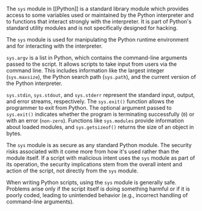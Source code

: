 The `sys` module in [[Python]] is a standard library module which provides access to some variables used or maintained by the Python interpreter and to functions that interact strongly with the interpreter. It is part of Python's standard utility modules and is not specifically designed for hacking. 

The `sys` module is used for manipulating the Python runtime environment and for interacting with the interpreter.

`sys.argv` is a list in Python, which contains the command-line arguments passed to the script. It allows scripts to take input from users via the command line. This includes information like the largest integer (`sys.maxsize`), the Python search path (`sys.path`), and the current version of the Python interpreter.

`sys.stdin`, `sys.stdout`, and `sys.stderr` represent the standard input, output, and error streams, respectively. The `sys.exit()` function allows the programmer to exit from Python. The optional argument passed to `sys.exit()` indicates whether the program is terminating successfully (`0`) or with an error (`non-zero`). Functions like `sys.modules` provide information about loaded modules, and `sys.getsizeof()` returns the size of an object in bytes.

The `sys` module is as secure as any standard Python module. The security risks associated with it come more from how it's used rather than the module itself. If a script with malicious intent uses the `sys` module as part of its operation, the security implications stem from the overall intent and action of the script, not directly from the `sys` module.

When writing Python scripts, using the `sys` module is generally safe. Problems arise only if the script itself is doing something harmful or if it is poorly coded, leading to unintended behavior (e.g., incorrect handling of command-line arguments).